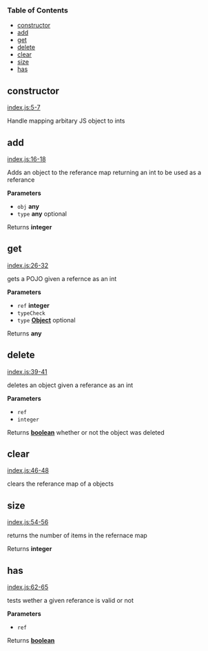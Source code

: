 <!-- Generated by documentation.js. Update this documentation by updating the source code. -->

### Table of Contents

-   [constructor](#constructor)
-   [add](#add)
-   [get](#get)
-   [delete](#delete)
-   [clear](#clear)
-   [size](#size)
-   [has](#has)

## constructor

[index.js:5-7](https://github.com/wanderer/referanceMap/blob/be536d78f588a72a29acd71fb3ab0fa35b0789eb/index.js#L5-L7 "Source code on GitHub")

Handle mapping arbitary JS object to ints

## add

[index.js:16-18](https://github.com/wanderer/referanceMap/blob/be536d78f588a72a29acd71fb3ab0fa35b0789eb/index.js#L16-L18 "Source code on GitHub")

Adds an object to the referance map returning an int to be used as a
referance

**Parameters**

-   `obj` **any** 
-   `type` **any** optional

Returns **integer** 

## get

[index.js:26-32](https://github.com/wanderer/referanceMap/blob/be536d78f588a72a29acd71fb3ab0fa35b0789eb/index.js#L26-L32 "Source code on GitHub")

gets a POJO given a refernce as an int

**Parameters**

-   `ref` **integer** 
-   `typeCheck`  
-   `type` **[Object](https://developer.mozilla.org/en-US/docs/Web/JavaScript/Reference/Global_Objects/Object)** optional

Returns **any** 

## delete

[index.js:39-41](https://github.com/wanderer/referanceMap/blob/be536d78f588a72a29acd71fb3ab0fa35b0789eb/index.js#L39-L41 "Source code on GitHub")

deletes an object given a referance as an int

**Parameters**

-   `ref`  
-   `integer`  

Returns **[boolean](https://developer.mozilla.org/en-US/docs/Web/JavaScript/Reference/Global_Objects/Boolean)** whether or not the object was deleted

## clear

[index.js:46-48](https://github.com/wanderer/referanceMap/blob/be536d78f588a72a29acd71fb3ab0fa35b0789eb/index.js#L46-L48 "Source code on GitHub")

clears the referance map of a objects

## size

[index.js:54-56](https://github.com/wanderer/referanceMap/blob/be536d78f588a72a29acd71fb3ab0fa35b0789eb/index.js#L54-L56 "Source code on GitHub")

returns the number of items in the refernace map

Returns **integer** 

## has

[index.js:62-65](https://github.com/wanderer/referanceMap/blob/be536d78f588a72a29acd71fb3ab0fa35b0789eb/index.js#L62-L65 "Source code on GitHub")

tests wether a given referance is valid or not

**Parameters**

-   `ref`  

Returns **[boolean](https://developer.mozilla.org/en-US/docs/Web/JavaScript/Reference/Global_Objects/Boolean)** 
